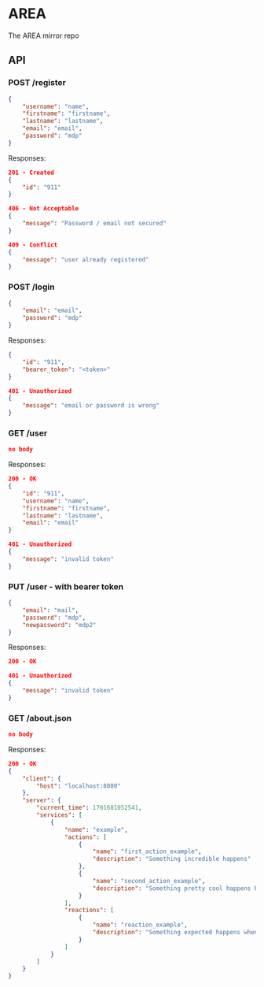 # AREA
The AREA mirror repo


## API


### POST /register
```json
{
    "username": "name",
    "firstname": "firstname",
    "lastname": "lastname",
    "email": "email",
    "password": "mdp"
}
```

Responses:
```json
201 - Created
{
    "id": "911"
}
```
```json
406 - Not Acceptable
{
    "message": "Password / email not secured"
}
```
```json
409 - Conflict
{
    "message": "user already registered"
}
```

### POST /login
```json
{
    "email": "email",
    "password": "mdp"
}
```

Responses:
```json
{
    "id": "911",
    "bearer_token": "<token>"
}
```
```json
401 - Unauthorized
{
    "message": "email or password is wrong"
}
```

### GET /user
```json
no body
```

Responses:
```json
200 - OK
{
    "id": "911",
    "username": "name",
    "firstname": "firstname",
    "lastname": "lastname",
    "email": "email"
}
```
```json
401 - Unauthorized
{
    "message": "invalid token"
}
```

### PUT /user - with bearer token
```json
{
    "email": "mail",
    "password": "mdp",
    "newpassword": "mdp2"
}
```

Responses:
```json
200 - OK
```
```json
401 - Unauthorized
{
    "message": "invalid token"
}
```

### GET /about.json
```json
no body
```

Responses:
```json
200 - OK
{
    "client": {
        "host": "localhost:8080"
    },
    "server": {
        "current_time": 1701681052541,
        "services": [
            {
                "name": "example",
                "actions": [
                    {
                        "name": "first_action_example",
                        "description": "Something incredible happens"
                    },
                    {
                        "name": "second_action_example",
                        "description": "Something pretty cool happens but it's different from the first action"
                    }
                ],
                "reactions": [
                    {
                        "name": "reaction_example",
                        "description": "Something expected happens when the action is triggered"
                    }
                ]
            }
        ]
    }
}
```
